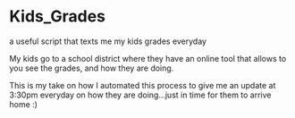 # Kids_Grades
a useful script that texts me my kids grades everyday

My kids go to a school district where they have an online tool that allows to you see the grades, and how they are doing. 

This is my take on how I automated this process to give me an update at 3:30pm everyday on how they are doing...just in time for them to arrive home :)
